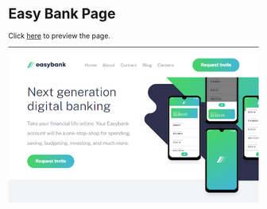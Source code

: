 # Easy Bank Page

Click [here](https://www.stefanosleventis.com/easy-bank-page/) to preview the page.

---

![alt text](https://github.com/Stef-Lev/personal-projects/blob/master/easy-bank-page/images/easy-bank-page.png)


